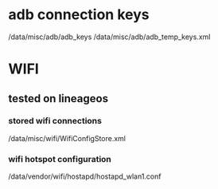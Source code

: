 


# adb connection keys
/data/misc/adb/adb_keys
/data/misc/adb/adb_temp_keys.xml


# WIFI
## tested on lineageos

### stored wifi connections
/data/misc/wifi/WifiConfigStore.xml


### wifi hotspot configuration
/data/vendor/wifi/hostapd/hostapd_wlan1.conf